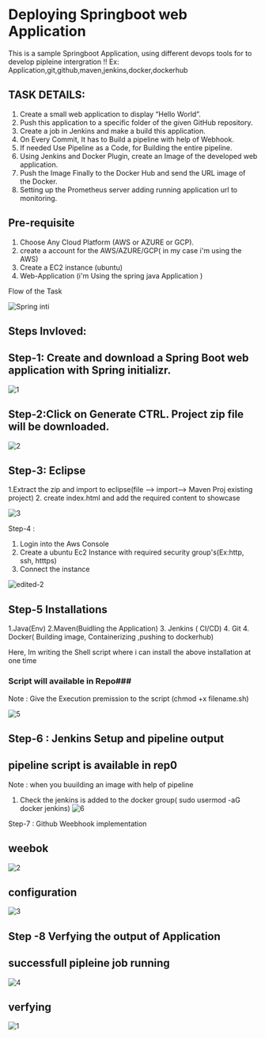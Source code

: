 # Deploying Springboot web Application
This is a sample Springboot Application, using different devops tools for to develop pipleine intergration !! Ex: Application,git,github,maven,jenkins,docker,dockerhub

## TASK DETAILS: 
1.	Create a small web application to display “Hello World”.
2.	Push this application to a specific folder of the given GitHub repository.
3.	Create a job in Jenkins and make a build this application.
4.	On Every Commit, It has to Build a pipeline with help of Webhook.
5.	If needed Use Pipeline as a Code, for Building the entire pipeline.
6.	Using Jenkins and Docker Plugin, create an Image of the developed web application.
7.	Push the Image Finally to the Docker Hub and send the URL image of the Docker.
8.	Setting up the Prometheus server adding running application url to monitoring.


## Pre-requisite ##
1. Choose Any Cloud Platform (AWS or AZURE or GCP).
2. create a account for the AWS/AZURE/GCP( in my case i'm using the AWS)
3. Create a EC2 instance (ubuntu)
4. Web-Application (i'm Using the spring java Application )

 Flow of the Task
 
![Spring inti](https://github.com/mohsuhel/Guvi-Geek-Assignment/assets/127845338/09929dfa-b15d-4ba4-a5dc-c2e23fef09e1)



## Steps Invloved:


## Step-1: Create and download a Spring Boot web application with Spring initializr.


![1](https://github.com/mohsuhel/Guvi-Geek-Assignment/assets/127845338/9921ffec-c16a-4291-ba2e-4ce1d8a94c65)


## Step-2:Click on Generate CTRL. Project zip file will be downloaded.

![2](https://github.com/mohsuhel/Guvi-Geek-Assignment/assets/127845338/facc7cf1-55f9-4f84-8633-7546d00c559e)



## Step-3: Eclipse
1.Extract the zip and import to eclipse(file —> import—-> Maven Proj existing project)
2. create index.html and add the required content to showcase

![3](https://github.com/mohsuhel/Guvi-Geek-Assignment/assets/127845338/a57cf290-1e95-4507-8339-ee52b163558f)

Step-4 :
 1. Login into the Aws Console
 2. Create a ubuntu Ec2 Instance with required security group's(Ex:http, ssh, htttps)
 3. Connect the instance

![edited-2](https://github.com/mohsuhel/Spring-boot-Project/assets/127845338/c2562bdf-4eb9-46c7-8fa6-8f0c27cc0db5)



## Step-5 Installations 
1.Java(Env)
2.Maven(Buidling the Application)
3. Jenkins ( CI/CD)
4. Git
4. Docker( Building image, Containerizing ,pushing to dockerhub)

Here, Im writing the Shell script where i can install the above installation at one time
### Script will available in Repo### 
Note : Give the Execution premission to the script (chmod +x filename.sh)

![5](https://github.com/mohsuhel/Guvi-Geek-Assignment/assets/127845338/67c09705-f120-465a-991d-9db0bce485d7)



## Step-6 : Jenkins Setup  and pipeline output
## pipeline script is available in rep0
Note : when you buuilding an image with help of pipeline 
1. Check the jenkins is added to the docker group( sudo usermod -aG docker jenkins)
![6](https://github.com/mohsuhel/Guvi-Geek-Assignment/assets/127845338/ccc81bd3-81b1-4700-b42a-9f6e465a7dfa)

Step-7 : Github Weebhook implementation
## weebok
![2](https://github.com/mohsuhel/spring-demo/assets/127845338/5170ddfb-70e4-4c88-8cb5-e312a847b247)

## configuration
![3](https://github.com/mohsuhel/spring-demo/assets/127845338/bec22b5d-0a90-4b7e-989a-c8e32570008f)

## Step -8 Verfying the output of Application

## successfull pipleine job running 
![4](https://github.com/mohsuhel/spring-demo/assets/127845338/95f78f62-c401-4ec6-abb5-b0bbb22f7e0b)

## verfying 
![1](https://github.com/mohsuhel/spring-demo/assets/127845338/152b527a-6018-475c-95dd-59c80ac57c8f)








